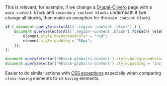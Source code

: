 This is relevant, for example, if we change a [Drupal-Olivero](https://www.drupal.org/project/olivero) page with a `main content block` and `secondary content blocks` underneath it (we change all blocks, then make an exception for the `main content block`).

```js
if ( document.querySelectorAll('.region--content .blcok') ) {
    document.querySelectorAll('.region--content .blcok').forEach( (element)=>{
        element.style.backgroundColor = "red";
        element.style.padding = "50px";
    });
};

document.querySelector('#block-globalrs-content').style.backgroundColor = "#fff";
document.querySelector('#block-globalrs-content').style.padding = "initial";
```

Easier to do similar actions with [CSS exceptions](https://github.com/bendqh1/css/blob/main/exception.md) especially when comparing `class-having` elements to `id-having` elements.
